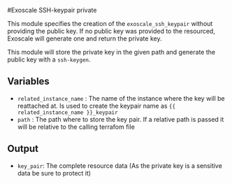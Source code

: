 #Exoscale SSH-keypair private

This module specifies the creation of the `exoscale_ssh_keypair` without providing the public key.
If no public key was provided to the resourced, Exoscale will generate one and return the private key.

This module will store the private key in the given path and generate the public key with a `ssh-keygen`.

## Variables
 - `related_instance_name` :
    The name of the instance where the key will be reattached at. Is used to create the keypair name as `{{ related_instance_name }}_keypair`
 - `path` :
    The path where to store the key pair. If a relative path is passed it will be relative to the calling terrafom file


## Output
 - `key_pair`: The complete resource data (As the private key is a sensitive data be sure to protect it)

